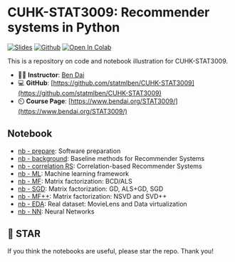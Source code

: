 # **CUHK**-**STAT3009**: Recommender systems in Python
[![Slides](https://img.shields.io/badge/CUHK-STAT3009-blueviolet)](https://www.bendai.org/STAT3009/) [![Github](https://badges.aleen42.com/src/github.svg)](https://github.com/statmlben/CUHK-STAT3009) [![Open In Colab](https://colab.research.google.com/assets/colab-badge.svg)](https://colab.research.google.com/drive/1TLkXIaYA42JcVxrTZBk6adKY8w533Gym?authuser=2#scrollTo=jbpzja31GGj)

This is a repository on code and notebook illustration for CUHK-STAT3009. 

- 👨‍🏫 **Instructor**: [Ben Dai](http://www.bendai.org)
- 💻 **GitHub**: [https://github.com/statmlben/CUHK-STAT3009](https://github.com/statmlben/CUHK-STAT3009)
- ⏲️ **Course Page**: [https://www.bendai.org/STAT3009/](https://www.bendai.org/STAT3009/)

## Notebook

- [nb - prepare](nb_prepare.ipynb): Software preparation 
- [nb - background](nb_background.ipynb): Baseline methods for Recommender Systems
- [nb - correlation RS](nb_correlation.ipynb): Correlation-based Recommender Systems
- [nb - ML](nb_ml.ipynb): Machine learning framework
- [nb - MF](nb_mf.ipynb): Matrix factorization: BCD/ALS
- [nb - SGD](nb_SGD.ipynb): Matrix factorization: GD, ALS+GD, SGD
- [nb - MF++](nb_mfpp.ipynb): Matrix factorization: NSVD and SVD++
- [nb - EDA](nb_EDA.ipynb): Real dataset: MovieLens and Data virtualization
- [nb - NN](nb_nn.ipynb): Neural Networks
<!-- - [Notebook2](notebook2.ipynb): Correlation-based Recommender Systems
- [Notebook3](notebook3.ipynb): Latent Factor Models I: OOP in Python
- [Notebook4](notebook4.ipynb): Latent Factor Models II: ALS and Cross-validation
- [Notebook5](notebook5.ipynb): Latent Factor Models III: SGD
- [Notebook6](notebook6.ipynb): Smooth Latent Factor Models
- [Notebook7](notebook7.ipynb): Real Application in MovieLens dataset
- [Notebook8](notebook8.ipynb): Neural Collaborative Filtering: Nonlinear Interaction
- [Notebook9](notebook9.ipynb): Side Information: Continuous and Discrete features
- [Notebook10a](notebook10a.ipynb): Binary recommender systems
- [Notebook10b](notebook10b.ipynb): Top-K recommendation via AdaRank -->

## 🌟 STAR

If you think the notebooks are useful, please star the repo. Thank you!
